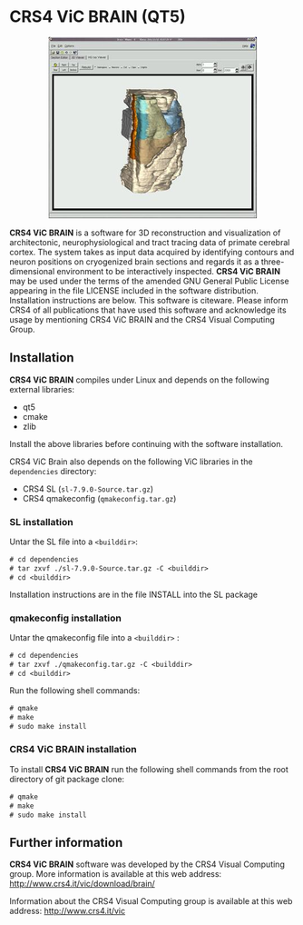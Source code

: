# CRS4 ViC BRAIN (QT5)

<p align="center">
    <img alt="BRAIN, the user interface" src="./img/viewer3ds.jpg">
</p>

**CRS4 ViC BRAIN** is a software for 3D reconstruction and visualization of architectonic, neurophysiological and tract tracing data of primate cerebral cortex. The system takes as input data acquired by identifying contours and neuron positions on cryogenized brain sections and regards it as a three-dimensional environment to be interactively inspected.
**CRS4 ViC BRAIN** may be used under the terms of the amended GNU General Public License appearing in the file LICENSE included in the software distribution. Installation instructions are below. This software is citeware. Please inform CRS4 of all publications that have used this software and acknowledge its usage by mentioning CRS4 ViC BRAIN and the CRS4 Visual Computing Group. 

## Installation
**CRS4 ViC BRAIN** compiles under Linux and depends on the following external libraries:
- qt5
- cmake
- zlib

Install the above libraries before continuing with the software installation.

CRS4 ViC Brain also depends on the following ViC libraries in the `dependencies` directory:
- CRS4 SL (`sl-7.9.0-Source.tar.gz`)
- CRS4 qmakeconfig (`qmakeconfig.tar.gz`)

### SL installation
Untar the SL file into a `<builddir>`:
```
# cd dependencies
# tar zxvf ./sl-7.9.0-Source.tar.gz -C <builddir>
# cd <builddir>
```
Installation instructions are in the file INSTALL into the SL package

### qmakeconfig installation
Untar the qmakeconfig file into a `<builddir>` :
```
# cd dependencies
# tar zxvf ./qmakeconfig.tar.gz -C <builddir>
# cd <builddir>
```
Run the following shell commands:
```
# qmake
# make
# sudo make install
```

### CRS4 ViC BRAIN installation

To install **CRS4 ViC BRAIN** run the following shell commands from the root directory of git package clone:
```
# qmake
# make
# sudo make install
```

## Further information
**CRS4 ViC BRAIN** software was developed by the CRS4 Visual Computing group. More information is available at this web address: http://www.crs4.it/vic/download/brain/

Information about the CRS4 Visual Computing group is available at this web address: http://www.crs4.it/vic
